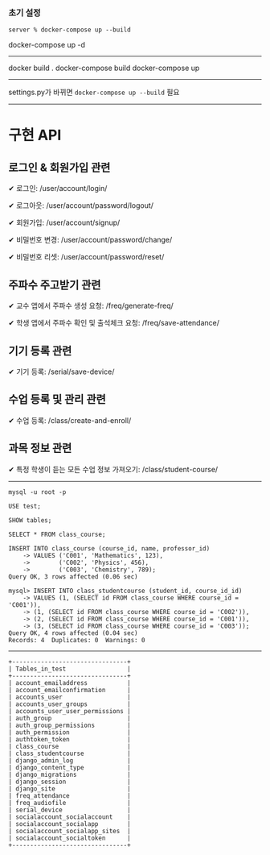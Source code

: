 
### 초기 설정

```shell
server % docker-compose up --build
```

docker-compose up -d

---

docker build .
docker-compose build
docker-compose up

---

settings.py가 바뀌면 `docker-compose up --build` 필요

---

# 구현 API

## 로그인 & 회원가입 관련
✔ 로그인: /user/account/login/

✔ 로그아웃: /user/account/password/logout/

✔ 회원가입: /user/account/signup/

✔ 비밀번호 변경: /user/account/password/change/

✔ 비밀번호 리셋: /user/account/password/reset/

## 주파수 주고받기 관련
✔ 교수 앱에서 주파수 생성 요청: /freq/generate-freq/

✔ 학생 앱에서 주파수 확인 및 출석체크 요청: /freq/save-attendance/

## 기기 등록 관련
✔ 기기 등록: /serial/save-device/


## 수업 등록 및 관리 관련
✔ 수업 등록: /class/create-and-enroll/
<!-- ✔ 수업 등록: /class/create-course/

✔ csv 파일로 수강 학생 등록: /class/enroll-students/ -->

## 과목 정보 관련
✔ 특정 학생이 듣는 모든 수업 정보 가져오기: /class/student-course/

---

```mysql
mysql -u root -p

USE test;

SHOW tables;

SELECT * FROM class_course;

INSERT INTO class_course (course_id, name, professor_id)
    -> VALUES ('C001', 'Mathematics', 123),
    ->        ('C002', 'Physics', 456),
    ->        ('C003', 'Chemistry', 789);
Query OK, 3 rows affected (0.06 sec)

mysql> INSERT INTO class_studentcourse (student_id, course_id_id)
    -> VALUES (1, (SELECT id FROM class_course WHERE course_id = 'C001')),
    -> (1, (SELECT id FROM class_course WHERE course_id = 'C002')),
    -> (2, (SELECT id FROM class_course WHERE course_id = 'C001')),
    -> (3, (SELECT id FROM class_course WHERE course_id = 'C003'));
Query OK, 4 rows affected (0.04 sec)
Records: 4  Duplicates: 0  Warnings: 0
```

---

```shell
+--------------------------------+
| Tables_in_test                 |
+--------------------------------+
| account_emailaddress           |
| account_emailconfirmation      |
| accounts_user                  |
| accounts_user_groups           |
| accounts_user_user_permissions |
| auth_group                     |
| auth_group_permissions         |
| auth_permission                |
| authtoken_token                |
| class_course                   |
| class_studentcourse            |
| django_admin_log               |
| django_content_type            |
| django_migrations              |
| django_session                 |
| django_site                    |
| freq_attendance                |
| freq_audiofile                 |
| serial_device                  |
| socialaccount_socialaccount    |
| socialaccount_socialapp        |
| socialaccount_socialapp_sites  |
| socialaccount_socialtoken      |
+--------------------------------+
```